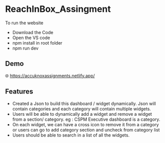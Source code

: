 
# ReachInBox_Assingment

To run the website

- Download the Code
- Open the VS code
- npm install in root folder
- npm run dev






## Demo

🌐 https://accuknoxassignments.netlify.app/


## Features

- Created a Json to build this dashboard / widget dynamically. Json will contain categories and each category will contain multiple widgets.
- Users will be able to dynamically add a widget and remove a widget from a section/ category. eg : CSPM Executive dashboard is a category.
- On each widget, we can have a cross icon to remove it from a category or users can go to add category section and uncheck from category list
- Users should be able to search in a list of all the widgets.


